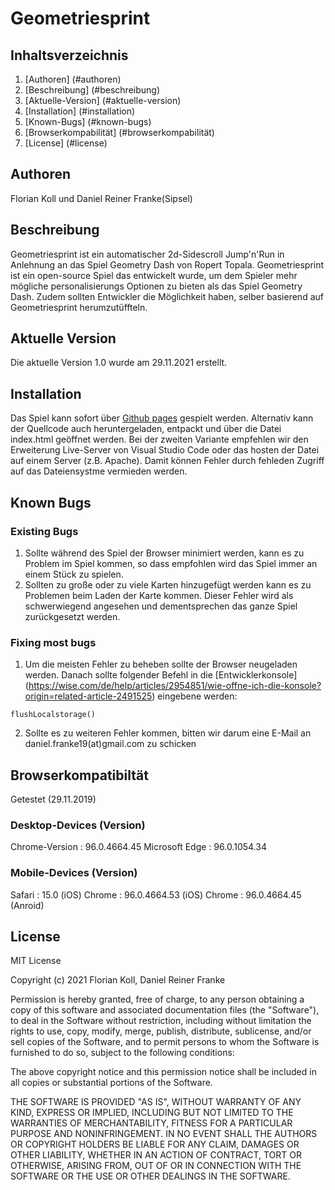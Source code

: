 # Geometriesprint


## Inhaltsverzeichnis
1. [Authoren] (#authoren)
2. [Beschreibung] (#beschreibung)
3. [Aktuelle-Version] (#aktuelle-version)
4. [Installation] (#installation)
5. [Known-Bugs] (#known-bugs)
6. [Browserkompabilität] (#browserkompabilität)
7. [License] (#license)


## Authoren

Florian Koll und Daniel Reiner Franke(Sipsel)



## Beschreibung
Geometriesprint ist ein automatischer 2d-Sidescroll Jump'n'Run in Anlehnung an das Spiel Geometry Dash von Ropert Topala. Geometriesprint ist ein open-source Spiel das entwickelt wurde, um dem Spieler mehr mögliche personalisierungs Optionen zu bieten als das Spiel Geometry Dash. Zudem sollten Entwickler die Möglichkeit haben, selber basierend auf Geometriesprint herumzutüffteln.

## Aktuelle Version

Die aktuelle Version 1.0 wurde am 29.11.2021 erstellt. 

## Installation 

Das Spiel kann sofort über [Github pages](https://sipsel.github.io/Geometriesprint/) gespielt werden.
Alternativ kann der Quellcode auch heruntergeladen, entpackt und über die Datei index.html geöffnet werden.
Bei der zweiten Variante empfehlen wir den Erweiterung Live-Server von Visual Studio Code oder das hosten der Datei auf einem Server (z.B. Apache). Damit können Fehler durch fehleden Zugriff auf das Dateiensystme vermieden werden. 

## Known Bugs

### Existing Bugs

1. Sollte während des Spiel der Browser minimiert werden, kann es zu Problem im Spiel kommen, so dass empfohlen wird das Spiel immer an einem Stück zu spielen. 
2. Sollten zu große oder zu viele Karten hinzugefügt werden kann es zu Problemen beim Laden der Karte kommen. Dieser Fehler wird als schwerwiegend angesehen und dementsprechen das ganze Spiel zurückgesetzt werden. 

### Fixing most bugs
1. Um die meisten Fehler zu beheben sollte der Browser neugeladen werden. Danach sollte folgender Befehl in die [Entwicklerkonsole] (https://wise.com/de/help/articles/2954851/wie-offne-ich-die-konsole?origin=related-article-2491525) eingebene werden:
```
flushLocalstorage()
```
2. Sollte es zu weiteren Fehler kommen, bitten wir darum eine E-Mail an daniel.franke19(at)gmail.com zu schicken 


## Browserkompatibiltät

Getestet (29.11.2019)

### Desktop-Devices (Version)

Chrome-Version  : 96.0.4664.45
Microsoft Edge  : 96.0.1054.34   

### Mobile-Devices (Version)

Safari          :   15.0 (iOS)
Chrome          :   96.0.4664.53 (iOS)
Chrome          :   96.0.4664.45 (Anroid)	



## License

MIT License

Copyright (c) 2021 Florian Koll, Daniel Reiner Franke

Permission is hereby granted, free of charge, to any person obtaining a copy
of this software and associated documentation files (the "Software"), to deal
in the Software without restriction, including without limitation the rights
to use, copy, modify, merge, publish, distribute, sublicense, and/or sell
copies of the Software, and to permit persons to whom the Software is
furnished to do so, subject to the following conditions:

The above copyright notice and this permission notice shall be included in all
copies or substantial portions of the Software.

THE SOFTWARE IS PROVIDED "AS IS", WITHOUT WARRANTY OF ANY KIND, EXPRESS OR
IMPLIED, INCLUDING BUT NOT LIMITED TO THE WARRANTIES OF MERCHANTABILITY,
FITNESS FOR A PARTICULAR PURPOSE AND NONINFRINGEMENT. IN NO EVENT SHALL THE
AUTHORS OR COPYRIGHT HOLDERS BE LIABLE FOR ANY CLAIM, DAMAGES OR OTHER
LIABILITY, WHETHER IN AN ACTION OF CONTRACT, TORT OR OTHERWISE, ARISING FROM,
OUT OF OR IN CONNECTION WITH THE SOFTWARE OR THE USE OR OTHER DEALINGS IN THE
SOFTWARE.